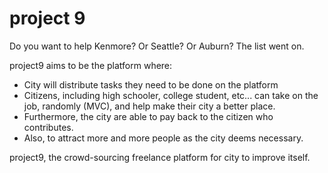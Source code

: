 # project 9

Do you want to help Kenmore? Or Seattle? Or Auburn? The list went on.

project9 aims to be the platform where:
  + City will distribute tasks they need to be done on the platform
  + Citizens, including high schooler, college student, etc... can take on the job, randomly (MVC), and help make their city a better place.
  + Furthermore, the city are able to pay back to the citizen who contributes.
  + Also, to attract more and more people as the city deems necessary.

project9, the crowd-sourcing freelance platform for city to improve itself.
